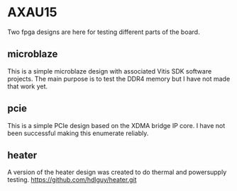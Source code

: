 # AXAU15
Two fpga designs are here for testing different parts of the board.

## microblaze
This is a simple microblaze design with associated Vitis SDK software projects.  The main purpose is to test the DDR4 memory but I have not made that work yet.

## pcie
This is a simple PCIe design based on the XDMA bridge IP core. I have not been successful making this enumerate reliably.

## heater
A version of the heater design was created to do thermal and powersupply testing. https://github.com/hdlguy/heater.git

